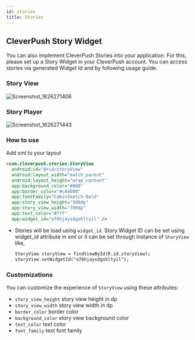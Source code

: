 ```yaml
---
id: stories
title: Stories
---
```


## CleverPush Story Widget

You can also implement CleverPush Stories into your application. For this, please set up a Story Widget in your CleverPush account. You can access stories via generated Widget Id and by following usage guide.

### Story View

![Screenshot_1626271406](https://user-images.githubusercontent.com/42137835/125639839-95583410-5d4d-4c39-a1ef-7f3c02833a04.png)

### Story Player

![Screenshot_1626271443](https://user-images.githubusercontent.com/42137835/125640072-5c155112-5a66-4bd9-9c93-055d9b3159f5.png)

### How to use

Add xml to your layout

```xml
<com.cleverpush.stories.StoryView
  android:id="@+id/storyView"
  android:layout_width="match_parent"
  android:layout_height="wrap_content"
  app:background_color="#000"
  app:border_color="#cA4000"
  app:fontFamily="CabinSketch-Bold"
  app:story_view_height="500dp"
  app:story_view_width="700dp"
  app:text_color="#fff"
  app:widget_id="o76hjaysdgohltyil" />
```

- Stories will be load using `widget_id`. Story Widget ID can be set using widget_id attribute in xml or it can be set through instance of `StoryView` like, 
  ```xml
  StoryView storyView = findViewById(R.id.storyView);
  storyView.setWidgetId("o76hjaysdgohltyil");
  ```

### Customizations

You can customize the experience of `StoryView` using these attributes:

- `story_view_height` story view height in dp
- `story_view_width` story view width in dp
- `border_color` border color
- `background_color` story view background color
- `text_color` text color
- `font_family` text font family
